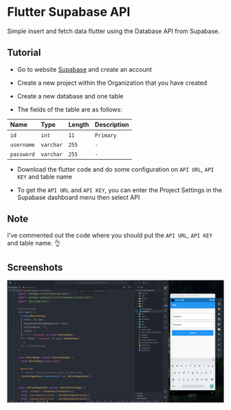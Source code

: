 
# Flutter Supabase API

Simple insert and fetch data flutter using the Database API from Supabase.


## Tutorial

- Go to website [Supabase](https://supabase.com/) and create an account

- Create a new project within the Organization that you have created

- Create a new database and one table

- The fields of the table are as follows:



| Name | Type     | Length                | Description|
| :-------- | :------- | :------------------------- | ------|
| `id` | `int` | `11` | `Primary`
| `username` | `varchar` | `255` | `-`
| `password` | `varchar` | `255` | `-`

- Download the flutter code and do some configuration on `API URL`, `API KEY` and table name

- To get the `API URL` and `API KEY`, you can enter the Project Settings in the Supabase dashboard menu then select API
## Note

I've commented out the code where you should put the `API URL`, `API KEY` and table name. 👌





## Screenshots

![App Screenshot](./screenshots/flutter01.png)
